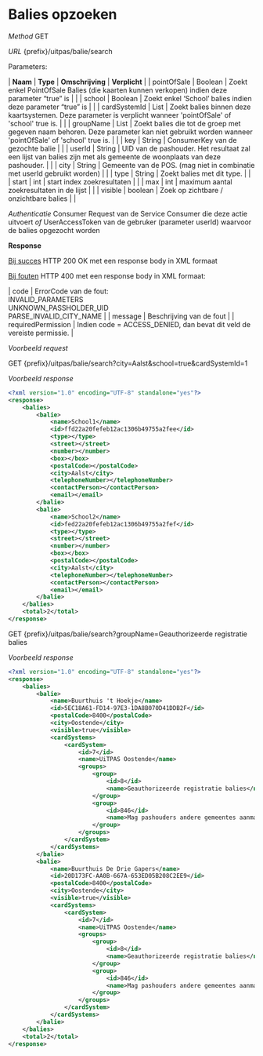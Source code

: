 ---
---

# Balies opzoeken

_Method_
GET

_URL_
{prefix}/uitpas/balie/search

Parameters:

| **Naam** | **Type** | **Omschrijving** | **Verplicht** |
| pointOfSale | Boolean | Zoekt enkel PointOfSale Balies (die kaarten kunnen verkopen) indien deze parameter “true” is |  |
| school | Boolean | Zoekt enkel ‘School’ balies indien deze parameter “true” is |  |
| cardSystemId | List<Long> | Zoekt balies binnen deze kaartsystemen. Deze parameter is verplicht wanneer 'pointOfSale' of 'school' true is. |  |
| groupName | List<String> | Zoekt balies die tot de groep met gegeven naam behoren. Deze parameter kan niet gebruikt worden wanneer 'pointOfSale' of 'school' true is. |  |
| key | String | ConsumerKey van de gezochte balie |  |
| userId | String | UID van de pashouder. Het resultaat zal een lijst van balies zijn met als gemeente de woonplaats van deze pashouder. |  |
| city | String | Gemeente van de POS. (mag niet in combinatie met userId gebruikt worden) |  |
| type | String | Zoekt balies met dit type. |  |
| start | int | start index zoekresultaten |  |
| max | int | maximum aantal zoekresultaten in de lijst |  |
| visible | boolean | Zoek op zichtbare / onzichtbare balies |  |

_Authenticatie_
Consumer Request van de Service Consumer die deze actie uitvoert
_of_
UserAccessToken van de gebruker (parameter userId) waarvoor de balies opgezocht worden

**Response**

<u>Bij succes</u>
HTTP 200 OK met een response body in XML formaat

<u>Bij fouten</u>
HTTP 400 met een response body in XML formaat:

| code | ErrorCode van de fout:<br>INVALID_PARAMETERS<br>UNKNOWN_PASSHOLDER_UID<br>PARSE_INVALID_CITY_NAME |
| message | Beschrijving van de fout |
| requiredPermission | Indien code = ACCESS_DENIED, dan bevat dit veld de vereiste permissie. |

_Voorbeeld request_

GET {prefix}/uitpas/balie/search?city=Aalst&school=true&cardSystemId=1

_Voorbeeld response_


~~~xml
<?xml version="1.0" encoding="UTF-8" standalone="yes"?>
<response>
    <balies>
        <balie>
            <name>School1</name>
            <id>ffd22a20fefeb12ac1306b49755a2fee</id>
            <type></type>
            <street></street>
            <number></number>
            <box></box>
            <postalCode></postalCode>
            <city>Aalst</city>
            <telephoneNumber></telephoneNumber>
            <contactPerson></contactPerson>
            <email></email>
        </balie>
        <balie>
            <name>School2</name>
            <id>fed22a20fefeb12ac1306b49755a2fef</id>
            <type></type>
            <street></street>
            <number></number>
            <box></box>
            <postalCode></postalCode>
            <city>Aalst</city>
            <telephoneNumber></telephoneNumber>
            <contactPerson></contactPerson>
            <email></email>
        </balie>
    </balies>
    <total>2</total>
</response>
~~~


GET {prefix}/uitpas/balie/search?groupName=Geauthorizeerde registratie balies

_Voorbeeld response_


~~~xml
<?xml version="1.0" encoding="UTF-8" standalone="yes"?>
<response>
    <balies>
        <balie>
            <name>Buurthuis 't Hoekje</name>
            <id>5EC18A61-FD14-97E3-1DA8B070D41DDB2F</id>
            <postalCode>8400</postalCode>
            <city>Oostende</city>
            <visible>true</visible>
            <cardSystems>
                <cardSystem>
                    <id>7</id>
                    <name>UiTPAS Oostende</name>
                    <groups>
                        <group>
                            <id>8</id>
                            <name>Geauthorizeerde registratie balies</name>
                        </group>
                        <group>
                            <id>846</id>
                            <name>Mag pashouders andere gemeentes aanmaken</name>
                        </group>
                    </groups>
                </cardSystem>
            </cardSystems>
        </balie>
        <balie>
            <name>Buurthuis De Drie Gapers</name>
            <id>20D173FC-AA0B-667A-653ED05B208C2EE9</id>
            <postalCode>8400</postalCode>
            <city>Oostende</city>
            <visible>true</visible>
            <cardSystems>
                <cardSystem>
                    <id>7</id>
                    <name>UiTPAS Oostende</name>
                    <groups>
                        <group>
                            <id>8</id>
                            <name>Geauthorizeerde registratie balies</name>
                        </group>
                        <group>
                            <id>846</id>
                            <name>Mag pashouders andere gemeentes aanmaken</name>
                        </group>
                    </groups>
                </cardSystem>
            </cardSystems>
        </balie>
    </balies>
    <total>2</total>
</response>
~~~

